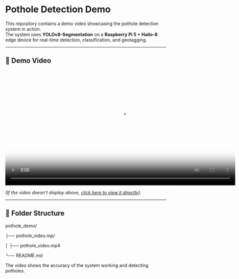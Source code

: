 # Pothole Detection Demo

This repository contains a demo video showcasing the pothole detection system in action.  
The system uses **YOLOv8-Segmentation** on a **Raspberry Pi 5 + Hailo-8** edge device for real-time detection, classification, and geotagging.

---

## 🎥 Demo Video

<video controls width="720" preload="metadata" poster="pothole_video.mp/poster.jpg">
  <source src="pothole_video.mp/pothole_video.mp4" type="video/mp4" />
  Your browser does not support the video tag.
</video>

*(If the video doesn’t display above, [click here to view it directly](https://raw.githubusercontent.com/jameschloe810/pothole_demo/main/pothole_video.mp/pothole_video.mp4)).*

---

## 📂 Folder Structure
pothole_demo/


├── pothole_video.mp/


│ ├── pothole_video.mp4


└── README.md

The video shows the accuracy of the system working and detecting potholes. 
